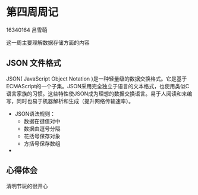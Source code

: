 # 第四周周记
16340164 吕雪萌

这一周主要理解数据存储方面的内容

## JSON 文件格式

JSON( JavaScript Object Notation )是一种轻量级的数据交换格式。它是基于ECMAScript的一个子集。JSON采用完全独立于语言的文本格式，也使用类似C语言家族的习惯。这些特性使JSON成为理想的数据交换语言。易于人阅读和来编写，同时也易于机器解析和生成（提升网络传输速率）。

- JSON语法规则：
  - 数据在键值对中
  - 数据由逗号分隔
  - 花括号保存对象
  - 方括号保存数组
- 

### 

## 心得体会

清明节玩的很开心
